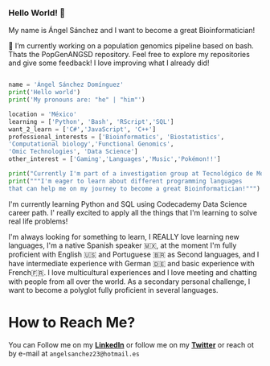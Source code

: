 ### Hello World! 👋

My name is Ángel Sánchez and I want to become a great Bioinformatician!

🔭 I’m currently working on a population genomics pipeline based on bash. Thats the PopGenANGSD repository. Feel free to explore my repositories and give some feedback! I love improving what I already did! 

```Python

name = 'Ángel Sánchez Domínguez'
print('Hello world') 
print('My pronouns are: "he" | "him"')

location = 'México'
learning = ['Python', 'Bash', 'RScript','SQL']
want_2_learn = ['C#','JavaScript', 'C++']
professional_interests = ['Bioinformatics', 'Biostatistics',
'Computational biology','Functional Genomics',
'Omic Technologies', 'Data Science']
other_interest = ['Gaming','Languages','Music','Pokémon!!']

print("Currently I'm part of a investigation group at Tecnológico de Monterrey called Core Lab Genomics")
print("""I'm eager to learn about different programming languages 
that can help me on my journey to become a great Bioinformatician!""")
```
I'm currently learning Python and SQL using Codecademy Data Science career path. I' really excited to apply all the things that I'm learning to solve real life problems! 

I'm always looking for something to learn, I REALLY love learning new languages, I'm a native Spanish speaker 🇲🇽, at the moment I'm fully proficient with English 🇺🇸 and Portuguese 🇧🇷 as Second languages, and I have intermediate experience with German 🇩🇪 and basic experience with French🇫🇷. I love multicultural experiences and I love meeting and chatting with people from all over the world. As a secondary personal challenge, I want to become a polyglot fully proficient in several languages.

# How to Reach Me?

You can Follow me on my [**LinkedIn**](https://www.linkedin.com/in/angelsanchez203/) or follow me on my [**Twitter**](https://twitter.com/angle90SD) or reach ot by e-mail at `angelsanchez23@hotmail.es`


<!--
**angelsan203/angelsan203** is a ✨ _special_ ✨ repository because its `README.md` (this file) appears on your GitHub profile.

Here are some ideas to get you started:

- 🔭 I’m currently working on ...
- 🌱 I’m currently learning ...
- 👯 I’m looking to collaborate on ...
- 🤔 I’m looking for help with ...
- 💬 Ask me about ...
- 📫 How to reach me: ...
- 😄 Pronouns: ...
- ⚡ Fun fact: ...
-->
